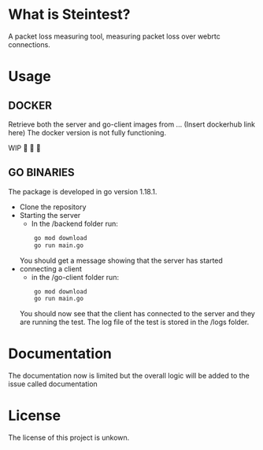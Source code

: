 # What is Steintest? 
A packet loss measuring tool, measuring packet loss over webrtc connections.

# Usage

## DOCKER
Retrieve both the server and go-client images from ... (Insert dockerhub link here)
The docker version is not fully functioning. 

WIP :construction_worker: :construction_worker: :construction_worker: 





## GO BINARIES
The package is developed in go version 1.18.1. 

 - Clone the repository
 - Starting the server
    - In the /backend folder run: 
    ```bash
        go mod download
        go run main.go
    ```
    You should get a message showing that the server has started 
 - connecting a client
    - in the /go-client folder run:
    ```bash
        go mod download
        go run main.go
    ```
    You should now see that the client has connected to the server and they are running the test.
    The log file of the test is stored in the /logs folder. 
    
    





# Documentation
The documentation now is limited but the overall logic will be added to the issue called documentation



# License
The license of this project is unkown.

